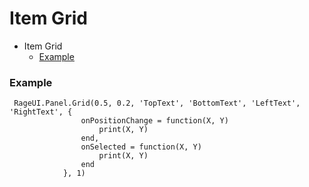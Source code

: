 # Item Grid

- Item Grid
    - [Example](#example)

<a name="example"></a>
### Example
    
     RageUI.Panel.Grid(0.5, 0.2, 'TopText', 'BottomText', 'LeftText', 'RightText', {
                    onPositionChange = function(X, Y)
                        print(X, Y)
                    end,
                    onSelected = function(X, Y)
                        print(X, Y)
                    end
                }, 1)
